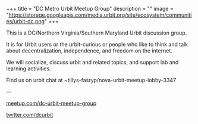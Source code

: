+++
title = "DC Metro Urbit Meetup Group"
description = ""
image = "https://storage.googleapis.com/media.urbit.org/site/ecosystem/communities/urbit-dc.png"
+++

This is a DC/Northern Virginia/Southern Maryland Urbit discussion group.

It is for Urbit users or the urbit-curious or people who like to think and talk about decentralization, independence, and freedom on the internet.

We will socialize, discuss urbit and related topics, and support lab and learning activities.

Find us on urbit chat at ~tillys-fasryp/nova-urbit-meetup-lobby-3347

––

[meetup.com/dc-urbit-meetup-group](https://www.meetup.com/dc-urbit-meetup-group/)

[twitter.com/dcurbit](https://twitter.com/dcurbit)
